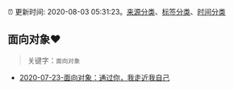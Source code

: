 :alarm_clock: 更新时间: 2020-08-03 05:31:23。[来源分类](../README.md)、[标签分类](../TAGS.md)、[时间分类](../TIMELINE.md)

## 面向对象❤️


> 关键字：`面向对象`



- [2020-07-23-面向对象：通过你，我走近我自己](https://www.ershicimi.com/p/2e102ab6af414175b4c398585362cf16) 
